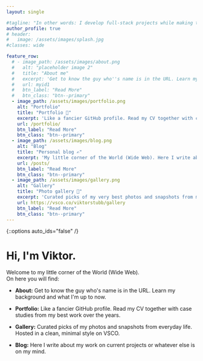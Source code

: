 ```yaml
---
layout: single

#tagline: "In other words: I develop full-stack projects while making them look good too. Take this website in front of you as an example.<br/><br/>***Interested? Scroll down.***"
author_profile: true
# header:
#   image: /assets/images/splash.jpg
#classes: wide

feature_row:
  # - image_path: /assets/images/about.png
  #   alt: "placeholder image 2"
  #   title: "About me"
  #   excerpt: 'Get to know the guy who''s name is in the URL. Learn my background, what I''m up to now and how to contact me.'
  #   url: myid1
  #   btn_label: "Read More"
  #   btn_class: "btn--primary"
  - image_path: /assets/images/portfolio.png
    alt: "Portfolio"
    title: "Portfolio 💼"
    excerpt: 'Like a fancier GitHub profile. Read my CV together with case studies that covers my best work over the years.'
    url: /portfolio/
    btn_label: "Read More"
    btn_class: "btn--primary"
  - image_path: /assets/images/blog.png
    alt: "Blog"
    title: "Personal blog ✍️"
    excerpt: 'My little corner of the World (Wide Web). Here I write about my work on current projects or whatever else is on my mind.' #Often featuring curated picks of my very best photos along with the stories behind them.'
    url: /posts/
    btn_label: "Read More"
    btn_class: "btn--primary"
  - image_path: /assets/images/gallery.png
    alt: "Gallery"
    title: "Photo gallery 📸"
    excerpt: 'Curated picks of my very best photos and snapshots from my everyday life. Presented in a clean and minimal style on VSCO.'
    url: https://vsco.co/viktorstubb/gallery
    btn_label: "Read More"
    btn_class: "btn--primary"
---
```

{::options auto_ids="false" /}

<!-- # <br/>Hi, I'm Viktor. An IT-Engineer with a Photographer's eye. -->
# Hi, I'm Viktor. 
Welcome to my little corner of the World (Wide Web).<br/>On here you will find:

* **About:**
Get to know the guy who's name is in the URL. Learn my background and what I'm up to now.

* **Portfolio:**
Like a fancier GitHub profile. Read my CV together with case studies from my best work over the years.

* **Gallery:**
Curated picks of my photos and snapshots from everyday life. Hosted in a clean, minimal style on VSCO.

* **Blog:**
Here I write about my work on current projects or whatever else is on my mind.

<!-- Hailing from the very north of Sweden, I'm a 21 year old IT-Engineering student at Uppsala university. At age 14, I programmed my first game and got to combine both my creativity together with a passion for problem solving - *I was instantly hooked*.  -->

<!-- My early career ambitions had a clear focus towards the natural sciences with astronomy in particular.After graduation I dream of a position where I ideally get to combine both my interest for space and programming, similar to an intership I had at a satelite manufacturer. -->

<!-- **Nowadays:**<br/> -->
<!-- When I'm not studying, I now spend my free time developing personal projects such as this site, volunteering for the Swedish Astronomical Youth Association and exploring different kinds of photography (analog film and astrophotograpy are personal favorites). -->

<!-- {% include feature_row %}<br/> -->